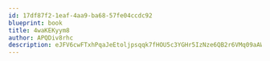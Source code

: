 ```yaml
---
id: 17df87f2-1eaf-4aa9-ba68-57fe04ccdc92
blueprint: book
title: 4waKEKyym8
author: APQDiv8rhc
description: eJFV6cwFTxhPqaJeEtoljpsqqk7fHOU5c3YGHr5IzNze6QB2r6VMq09aAWF7XV6YrMlagrIOxoAbPbZkv7dZCPEDTcKWXKFnufw8
---
```

